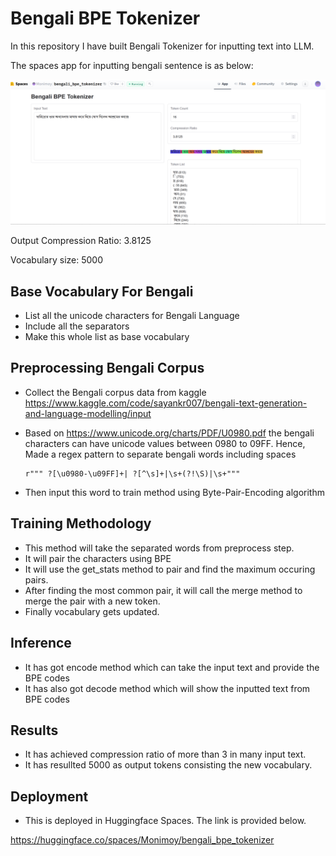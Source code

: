 # Bengali BPE  Tokenizer

In this repository I have built Bengali Tokenizer for inputting text into LLM.

The spaces app for inputting bengali sentence is as below:

![space-app](https://github.com/monimoyd/bengali_bpe_tokenizer/blob/main/screenshot_bengali_tokenizer_spaces_app.png)

Output Compression Ratio: 3.8125

Vocabulary size: 5000

## Base Vocabulary For Bengali
-  List all the unicode characters for Bengali Language
-  Include all the separators
-  Make this whole list as base vocabulary

## Preprocessing Bengali Corpus
- Collect the Bengali corpus data from kaggle
https://www.kaggle.com/code/sayankr007/bengali-text-generation-and-language-modelling/input

- Based on https://www.unicode.org/charts/PDF/U0980.pdf the bengali characters can have unicode values between 0980 to 09FF. Hence, Made a regex pattern to separate bengali words including spaces
    ```
    r""" ?[\u0980-\u09FF]+| ?[^\s]+|\s+(?!\S)|\s+"""
    ```
- Then input this word to train method using Byte-Pair-Encoding algorithm

## Training Methodology
- This method will take the separated words from preprocess step.
- It will pair the characters using BPE
- It will use the get_stats method to pair and find the maximum occuring pairs.
- After finding the most common pair, it will call the merge method to merge the pair with a new token.
- Finally vocabulary gets updated.

## Inference
- It has got encode method which can take the input text and provide the BPE codes
- It has also got decode method which will show the inputted text from BPE codes

## Results
- It has achieved compression ratio of more than 3 in many input text.
- It has resullted 5000 as output tokens consisting the new vocabulary.

## Deployment
- This is deployed in Huggingface Spaces. The link is provided below.

https://huggingface.co/spaces/Monimoy/bengali_bpe_tokenizer 

